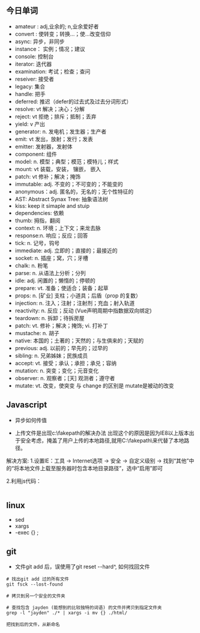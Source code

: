 ## 今日单词
- amateur : adj,业余的; n,业余爱好者
- convert : 使转变；转换…；使…改变信仰
- async: 异步，非同步
- instance： 实例；情况；建议
- console: 控制台
- iterator: 迭代器
- examination: 考试；检查；查问
- reseiver: 接受者
- legacy: 集合
- handle: 把手
- deferred: 推迟（defer的过去式及过去分词形式）
- resolve: vt 解决；决心；分解
- reject: vt 拒绝；排斥；抵制；丢弃
- yield: v 产出
- generator: n. 发电机；发生器；生产者
- emit: vt 发出，放射；发行；发表
- emitter: 发射器，发射体
- component: 组件
- model: n. 模型；典型；模范；模特儿；样式
- mount: vt 装载，安装， 镶嵌， 嵌入
- patch: vt 修补；解决；掩饰
- immutable: adj. 不变的；不可变的；不能变的
- anonymous：adj. 匿名的，无名的；无个性特征的
- AST: Abstract Synax Tree: 抽象语法树
- kiss: keep it simaple and stuip
- dependencies: 依赖
- thumb: 拇指，翻阅
- context: n. 环境；上下文；来龙去脉
- response:n. 响应；反应；回答 
- tick: n. 记号，钩号
- immediate: adj. 立即的；直接的；最接近的
- socket: n. 插座；窝，穴；牙槽
- chalk: n. 粉笔
- parse: n. 从语法上分析；分列
- idle: adj. 闲置的；懒惰的；停顿的
- prepare: vt. 准备；使适合；装备；起草
- props: n. [矿业] 支柱；小道具；后盾（prop 的复数）
- injection: n. 注入；注射；注射剂；充血；射入轨道
- reactivity: n. 反应；反动 (Vue声明周期中指数据双向绑定)
- teardown: n. 拆卸；待拆房屋
- patch: vt. 修补；解决；掩饰; vi. 打补丁 
- mustache: n. 胡子
- native: 本国的；土著的；天然的；与生俱来的；天赋的
- previous: adj. 以前的；早先的；过早的
- sibling: n. 兄弟姊妹；民族成员
- accept: vt. 接受；承认；承担；承兑；容纳
- mutation: n. 突变；变化；元音变化
- observer: n. 观察者；[天] 观测者；遵守者
- mutate: vt. 改变，使突变 与 change 的区别是 mutate是被动的改变


## Javascript
- 异步如何传值

- 上传文件是出现c:\\fakepath的解决办法
出现这个的原因是因为IE8以上版本出于安全考虑，掩盖了用户上传的本地路径,就用C:\fakepath\来代替了本地路径。

解决方案:
1.设置IE：工具 -> Internet选项 -> 安全 -> 自定义级别 -> 找到“其他”中的“将本地文件上载至服务器时包含本地目录路径”，选中“启用”即可

2.利用js代码：
```js

```

## linux
- sed
- xargs
- -exec {} \;


## git
- 文件git add 后，误使用了git reset --hard^, 如何找回文件
```git
# 找出git add 过的所有文件
git fsck --lost-found 

# 拷贝到另一个安全的文件夹

# 查找包含 jayden (能想到的比较独特的词语) 的文件并拷贝到指定文件夹
grep -l "jayden" ./* | xargs -i mv {} ./html/

把找到后的文件，从新命名

```
